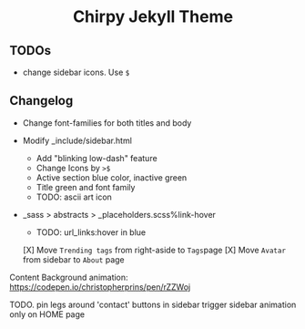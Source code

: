 <!-- markdownlint-disable-next-line -->
<div align="center">

  <!-- markdownlint-disable-next-line -->
  # Chirpy Jekyll Theme
</div>

## TODOs

- change sidebar icons. Use `$`



## Changelog

- Change font-families for both titles and body
- Modify _include/sidebar.html
  - Add "blinking low-dash" feature
  - Change Icons by `>$`
  - Active section blue color, inactive green
  - Title green and font family
  - TODO: ascii art icon
- _sass > abstracts > _placeholders.scss%link-hover
  - TODO: url_links:hover in blue 

  [X] Move `Trending tags` from right-aside to `Tags`page
  [X] Move `Avatar` from sidebar to `About` page

Content Background animation: https://codepen.io/christopherprins/pen/rZZWoj

TODO. pin legs around 'contact' buttons in sidebar
trigger sidebar animation only on HOME page
